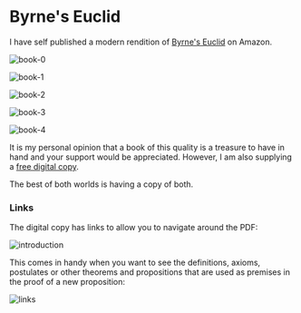 # Byrne's Euclid

I have self published a modern rendition of [Byrne's Euclid](https://www.amazon.com/Byrnes-Euclid-First-Books-Elements/dp/B0BZF4Z67V) on Amazon.

![book-0](https://github.com/newell/newell.github.io/assets/4163356/831a2dad-d95c-4c5a-bdff-e24b9cc43013)

![book-1](https://github.com/newell/newell.github.io/assets/4163356/85f8e36f-da2a-47c4-8d5a-de052d84bfaf)

![book-2](https://github.com/newell/newell.github.io/assets/4163356/b725be1c-c3a5-4abd-a4d9-c7ff9d1e9a02)

![book-3](https://github.com/newell/newell.github.io/assets/4163356/8361b50a-adde-4707-986a-e4c8bf124e7b)

![book-4](https://github.com/newell/newell.github.io/assets/4163356/00804261-f0a6-4d13-85a8-5c67c6e39700)

It is my personal opinion that a book of this quality is a treasure to have in hand and your support would be appreciated.
However, I am also supplying a [free digital copy](https://github.com/newell/newell.github.io/assets/byrnes-euclid.pdf).

The best of both worlds is having a copy of both.

### Links

The digital copy has links to allow you to navigate around the PDF:

![introduction](https://github.com/newell/newell.github.io/assets/4163356/14a14775-dc80-40db-ad96-11c5bb28c53d)


This comes in handy when you want to see the definitions, axioms, postulates or other theorems and propositions that are used as premises in the proof of a new proposition:

![links](https://github.com/newell/newell.github.io/assets/4163356/6b07b5e4-71ee-4018-8cb6-777dd3048e58)

